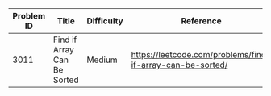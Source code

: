 | Problem ID | Title | Difficulty | Reference
| --- | --- | --- | ---
| 3011 | Find if Array Can Be Sorted | Medium | https://leetcode.com/problems/find-if-array-can-be-sorted/
